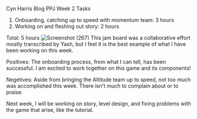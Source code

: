 Cyn Harris Blog
PPJ Week 2
Tasks
1. Onboarding, catching up to speed with momentum team: 3 hours
2. Working on and fleshing out story: 2 hours

Total: 5 hours
![Screenshot (267)](https://user-images.githubusercontent.com/54598140/123803169-0b4c5280-d8ba-11eb-9045-e6231dce31cf.png)
This jam board was a collaborative effort mostly transcribed by Yash, but I feel it is the best example of what I have been working on this week.

Positives: The onboarding process, from what I can tell, has been successful. I am excited to work together on this game and its components!

Negetives: Aside from bringing the Altitude team up to speed, not too much was accomplished this week. There isn't much to complain about or to praise.

Next week, I will be working on story, level design, and fixing problems with the game that arise, like the tutorial.
